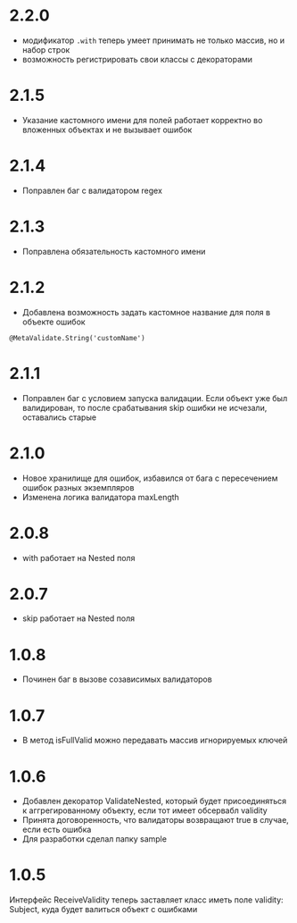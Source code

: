 # 2.2.0
- модификатор `.with` теперь умеет принимать не только массив, но и набор строк
- возможность регистрировать свои классы с декораторами

# 2.1.5
- Указание кастомного имени для полей работает корректно во вложенных объектах и не вызывает ошибок

# 2.1.4
- Поправлен баг с валидатором regex

# 2.1.3
- Поправлена обязательность кастомного имени

# 2.1.2
- Добавлена возможность задать кастомное название для поля в объекте ошибок
```
@MetaValidate.String('customName')
```

# 2.1.1
- Поправлен баг с условием запуска валидации. Если объект уже был валидирован, то после срабатывания skip ошибки не исчезали, оставались старые

# 2.1.0
- Новое хранилище для ошибок, избавился от бага с пересечением ошибок разных экземпляров
- Изменена логика валидатора maxLength

# 2.0.8
- with работает на Nested поля

# 2.0.7
- skip работает на Nested поля

# 1.0.8
- Починен баг в вызове созависимых валидаторов

# 1.0.7
- В метод isFullValid можно передавать массив игнорируемых ключей

# 1.0.6
- Добавлен декоратор ValidateNested, который будет присоединяться к аггрегированному объекту, если тот имеет обсервабл validity
- Принята договоренность, что валидаторы возвращают true в случае, если есть ошибка
- Для разработки сделал папку sample

# 1.0.5
Интерфейс ReceiveValidity теперь заставляет класс иметь поле validity: Subject<Validity>, куда будет валиться объект с ошибками
